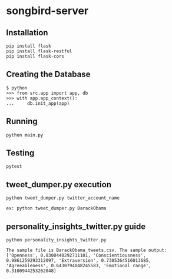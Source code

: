 # songbird-server

## Installation

```
pip install flask
pip install flask-restful
pip install flask-cors
```

## Creating the Database

```
$ python
>>> from src.app import app, db
>>> with app.app_context():
...     db.init_app(app)
```

## Running

```
python main.py
```

## Testing

```
pytest

```
## tweet_dumper.py execution

```
python tweet_dumper.py twitter_account_name

ex: python tweet_dumper.py BarackObama
```

## personality_insights_twitter.py guide
```
python personality_insights_twitter.py

The sample file is BarackObama_tweets.csv. The sample output:
['Openness', 0.8308440292711101, 'Conscientiousness', 0.9861259293312097, 'Extraversion', 0.7305364516013685, 'Agreeableness', 0.6430794048245583, 'Emotional range', 0.3100944253262048]
```
